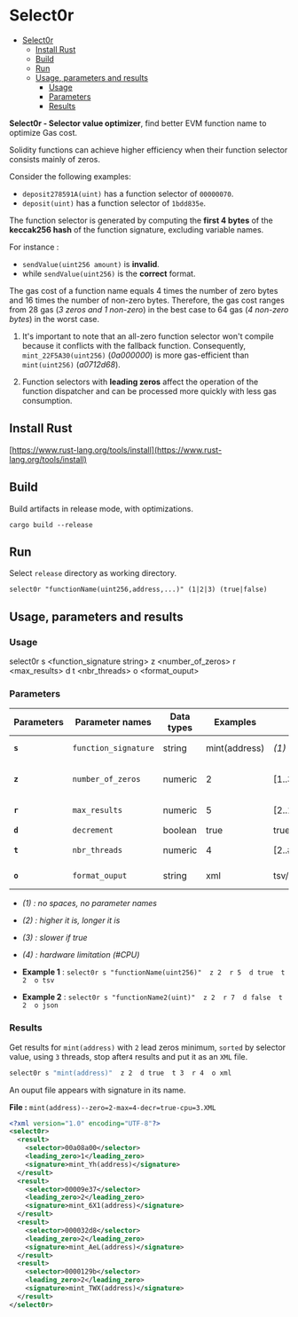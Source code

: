 # Select0r

<!-- TOC -->

- [Select0r](#select0r)
	- [Install Rust](#install-rust)
	- [Build](#build)
	- [Run](#run)
	- [Usage, parameters and results](#usage-parameters-and-results)
		- [Usage](#usage)
		- [Parameters](#parameters)
		- [Results](#results)

<!-- /TOC -->

**Select0r - Selector value optimizer**, find better EVM function name to optimize Gas cost.

Solidity functions can achieve higher efficiency when their function selector consists mainly of zeros. 

Consider the following examples: 
- `deposit278591A(uint)` has a function selector of `00000070`.
- `deposit(uint)` has a function selector of `1bdd835e`.

The function selector is generated by computing the **first 4 bytes** of the **keccak256 hash** of the function signature, excluding variable names.

For instance :
- `sendValue(uint256 amount)` is **invalid**.
- while `sendValue(uint256)` is the **correct** format.

The gas cost of a function name equals 4 times the number of zero bytes and 16 times the number of non-zero bytes. Therefore, the gas cost ranges from 28 gas (*3 zeros and 1 non-zero*) in the best case to 64 gas (*4 non-zero bytes*) in the worst case.

1. It's important to note that an all-zero function selector won't compile because it conflicts with the fallback function. Consequently, `mint_22F5A30(uint256)` (*0a000000*) is more gas-efficient than `mint(uint256)` (*a0712d68*).

2. Function selectors with **leading zeros** affect the operation of the function dispatcher and can be processed more quickly with less gas consumption.


## Install Rust

[https://www.rust-lang.org/tools/install](https://www.rust-lang.org/tools/install)


## Build

Build artifacts in release mode, with optimizations.

`cargo build --release`


## Run

Select `release` directory as working directory.

`select0r "functionName(uint256,address,...)" (1|2|3) (true|false)`


## Usage, parameters and results


### Usage

select0r s <function_signature string> z <number_of_zeros> r <max_results> d <decrement boolean> t <nbr_threads> o <format_ouput>


### Parameters

| Parameters | Parameter names      | Data types | Examples      | Domains          | Default       | Descriptions                 |
| ---------- | -------------------- | ---------- | ------------- | ---------------- | ------------- | ---------------------------- |
| **`s`**    | `function_signature` | string     | mint(address) | *(1)*            | **Mandatory** | Function signature *(1)*     |
| **`z`**    | `number_of_zeros`    | numeric    | 2             | [1..3]           | **2**         | # of zero (difficulty) *(2)* |
| **`r`**    | `max_results`        | numeric    | 5             | [2..10]          | **4**         | # of needed result *(2)*     |
| **`d`**    | `decrement`          | boolean    | true          | true/false       | **false**     | *(3)*                        |
| **`t`**    | `nbr_threads`        | numeric    | 4             | [2..#cpu]        | **2**         | # of threads to use (*4*)    |
| **`o`**    | `format_ouput`       | string     | xml           | tsv/csv/json/xml | **tsv**       | File format output           |

- *(1) : no spaces, no parameter names*
- *(2) : higher it is, longer it is*
- *(3) : slower if true*
- *(4) : hardware limitation (#CPU)*


- **Example 1** : `select0r s "functionName(uint256)"  z 2  r 5  d true  t 2  o tsv`
- **Example 2** : `select0r s "functionName2(uint)"  z 2  r 7  d false  t 2  o json`


### Results

Get results for `mint(address)` with `2` lead zeros minimum, `sorted` by selector value, using `3` threads, stop after`4` results and put it as an `XML` file.

```bash
select0r s "mint(address)"  z 2  d true  t 3  r 4  o xml
```
An ouput file appears with signature in its name.

**File :** `mint(address)--zero=2-max=4-decr=true-cpu=3.XML`

```xml
<?xml version="1.0" encoding="UTF-8"?>
<select0r>
  <result>
    <selector>00a08a00</selector>
    <leading_zero>1</leading_zero>
    <signature>mint_Yh(address)</signature>
  </result>
  <result>
    <selector>00009e37</selector>
    <leading_zero>2</leading_zero>
    <signature>mint_6X1(address)</signature>
  </result>
  <result>
    <selector>000032d8</selector>
    <leading_zero>2</leading_zero>
    <signature>mint_AeL(address)</signature>
  </result>
  <result>
    <selector>0000129b</selector>
    <leading_zero>2</leading_zero>
    <signature>mint_TWX(address)</signature>
  </result>
</select0r>
```
